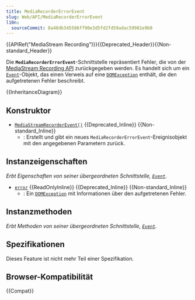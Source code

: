 ```yaml
---
title: MediaRecorderErrorEvent
slug: Web/API/MediaRecorderErrorEvent
l10n:
  sourceCommit: 8a48db345586ff90e3d5fd2fd59adac59981e9b0
---
```


{{APIRef("MediaStream Recording")}}{{Deprecated_Header}}{{Non-standard_Header}}

Die **`MediaRecorderErrorEvent`**-Schnittstelle repräsentiert Fehler, die von der [MediaStream Recording API](/de/docs/Web/API/MediaStream_Recording_API) zurückgegeben werden. Es handelt sich um ein [`Event`](/de/docs/Web/API/Event)-Objekt, das einen Verweis auf eine [`DOMException`](/de/docs/Web/API/DOMException) enthält, die den aufgetretenen Fehler beschreibt.

{{InheritanceDiagram}}

## Konstruktor

- [`MediaStreamRecorderEvent()`](/de/docs/Web/API/MediaRecorderErrorEvent/MediaRecorderErrorEvent) {{Deprecated_Inline}} {{Non-standard_Inline}}
  - : Erstellt und gibt ein neues `MediaRecorderErrorEvent`-Ereignisobjekt mit den angegebenen Parametern zurück.

## Instanzeigenschaften

_Erbt Eigenschaften von seiner übergeordneten Schnittstelle, [`Event`](/de/docs/Web/API/Event)_.

- [`error`](/de/docs/Web/API/MediaRecorderErrorEvent/error) {{ReadOnlyInline}} {{Deprecated_Inline}} {{Non-standard_Inline}}
  - : Ein [`DOMException`](/de/docs/Web/API/DOMException) mit Informationen über den aufgetretenen Fehler.

## Instanzmethoden

_Erbt Methoden von seiner übergeordneten Schnittstelle, [`Event`](/de/docs/Web/API/Event)_.

## Spezifikationen

Dieses Feature ist nicht mehr Teil einer Spezifikation.

## Browser-Kompatibilität

{{Compat}}
